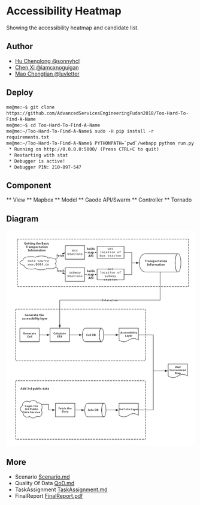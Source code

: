# Accessibility Heatmap

Showing the accessibility heatmap and candidate list.

## Author

- [Hu Chenglong @sonnyhcl](github.com/sonnyhcl)
- [Chen Xi @iamcxnoguigan](github.com/iamcxnoguigan)
- [Mao Chengtian @luvletter](github.com/luvletter)

## Deploy
```console
me@me:~$ git clone https://github.com/AdvancedServicesEngineeringFudan2018/Too-Hard-To-Find-A-Name
me@me:~$ cd Too-Hard-To-Find-A-Name
me@me:~/Too-Hard-To-Find-A-Name$ sudo -H pip install -r requirements.txt
me@me:~/Too-Hard-To-Find-A-Name$ PYTHONPATH=`pwd`/webapp python run.py
 * Running on http://0.0.0.0:5000/ (Press CTRL+C to quit)
 * Restarting with stat
 * Debugger is active!
 * Debugger PIN: 210-897-547
```
## Component

** View ** Mapbox
** Model ** Gaode API/Swarm
** Controller ** Tornado


## Diagram

![dataflow](image/ASEDataflowFramework.png)

## More
-   Scenario [Scenario.md](doc/Scenario.md)
-   Quality Of Data [QoD.md](doc/QoD.md)
-   TaskAssignment [TaskAssignment.md](doc/TaskAssignment.md)
-   FinalReport [FinalReport.pdf](doc/FinalReport.pdf)
